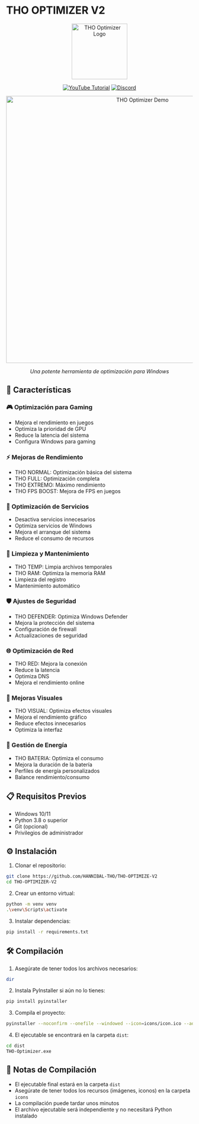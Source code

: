 # THO OPTIMIZER V2

<div align="center">

<img src="icons/1.ico" width="150" height="150" alt="THO Optimizer Logo">

[![YouTube Tutorial](https://img.shields.io/badge/YouTube-Tutorial-red?style=for-the-badge&logo=youtube)](https://www.youtube.com/@TODO-HACK-OFFICIAL)
[![Discord](https://img.shields.io/badge/Discord-Unete-7289DA?style=for-the-badge&logo=discord)](https://discord.gg/4svwzsy3UP)

<img src="vdo/v.gif" alt="THO Optimizer Demo" width="720">

*Una potente herramienta de optimización para Windows*

</div>

## 🚀 Características

### 🎮 Optimización para Gaming
- Mejora el rendimiento en juegos
- Optimiza la prioridad de GPU
- Reduce la latencia del sistema
- Configura Windows para gaming

### ⚡ Mejoras de Rendimiento
- THO NORMAL: Optimización básica del sistema
- THO FULL: Optimización completa
- THO EXTREMO: Máximo rendimiento
- THO FPS BOOST: Mejora de FPS en juegos

### 🔧 Optimización de Servicios
- Desactiva servicios innecesarios
- Optimiza servicios de Windows
- Mejora el arranque del sistema
- Reduce el consumo de recursos

### 💾 Limpieza y Mantenimiento
- THO TEMP: Limpia archivos temporales
- THO RAM: Optimiza la memoria RAM
- Limpieza del registro
- Mantenimiento automático

### 🛡️ Ajustes de Seguridad
- THO DEFENDER: Optimiza Windows Defender
- Mejora la protección del sistema
- Configuración de firewall
- Actualizaciones de seguridad

### 🌐 Optimización de Red
- THO RED: Mejora la conexión
- Reduce la latencia
- Optimiza DNS
- Mejora el rendimiento online

### 🎨 Mejoras Visuales
- THO VISUAL: Optimiza efectos visuales
- Mejora el rendimiento gráfico
- Reduce efectos innecesarios
- Optimiza la interfaz

### 🔋 Gestión de Energía
- THO BATERIA: Optimiza el consumo
- Mejora la duración de la batería
- Perfiles de energía personalizados
- Balance rendimiento/consumo

## 📋 Requisitos Previos

- Windows 10/11
- Python 3.8 o superior
- Git (opcional)
- Privilegios de administrador

## ⚙️ Instalación

1. Clonar el repositorio:
```bash
git clone https://github.com/HANNIBAL-THO/THO-OPTIMIZE-V2
cd THO-OPTIMIZER-V2
```

2. Crear un entorno virtual:
```bash
python -m venv venv
.\venv\Scripts\activate
```

3. Instalar dependencias:
```bash
pip install -r requirements.txt
```

## 🛠️ Compilación

1. Asegúrate de tener todos los archivos necesarios:
```bash
dir
```

2. Instala PyInstaller si aún no lo tienes:
```bash
pip install pyinstaller
```

3. Compila el proyecto:
```bash
pyinstaller --noconfirm --onefile --windowed --icon=icons/icon.ico --add-data "icons;icons/" --name "THO-Optimizer" main.py
```

4. El ejecutable se encontrará en la carpeta `dist`:
```bash
cd dist
THO-Optimizer.exe
```

## 📝 Notas de Compilación

- El ejecutable final estará en la carpeta `dist`
- Asegúrate de tener todos los recursos (imágenes, iconos) en la carpeta `icons`
- La compilación puede tardar unos minutos
- El archivo ejecutable será independiente y no necesitará Python instalado
